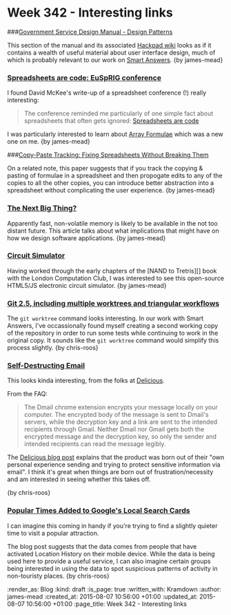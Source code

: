 Week 342 - Interesting links
============================

###[Government Service Design Manual - Design Patterns](https://www.gov.uk/service-manual/user-centred-design/resources/patterns/index.html)

This section of the manual and its associated [Hackpad wiki][] looks as if it contains a wealth of useful material about user interface design, much of which is probably relevant to our work on [Smart Answers][]. {by james-mead}

[Hackpad wiki]: https://designpatterns.hackpad.com/List-of-design-patterns-0eUk1OdHvql
[Smart Answers]: https://github.com/alphagov/smart-answers


### [Spreadsheets are code: EuSpRIG conference](https://blog.scraperwiki.com/2015/07/eusprig/)

I found David McKee's write-up of a spreadsheet conference (!) really interesting:

> The conference reminded me particularly of one simple fact about spreadsheets that often gets ignored: [Spreadsheets are code](http://www.slideshare.net/Felienne/spreadsheets-are-code-online)

I was particularly interested to learn about [Array Formulae](https://support.google.com/docs/answer/3093275?hl=en) which was a new one on me. {by james-mead}


###[Copy-Paste Tracking: Fixing Spreadsheets Without Breaking Them](http://homepages.cwi.nl/~storm/publications/iclc2015.pdf)

On a related note, this paper suggests that if you track the copying & pasting of formulae in a spreadsheet and then propogate edits to any of the copies to all the other copies, you can introduce better abstraction into a spreadsheet without complicating the user experience. {by james-mead}


### [The Next Big Thing?](http://www.davefarley.net/?p=254)

Apparently fast, non-volatile memory is likely to be available in the not too distant future. This article talks about what implications that might have on how we design software applications. {by james-mead}


### [Circuit Simulator](http://lushprojects.com/circuitjs/)

Having worked through the early chapters of the [NAND to Tretris][] book with the London Computation Club, I was interested to see this open-source HTML5/JS electronic circuit simulator. {by james-mead}

[NAND to Tetris]: http://www.nand2tetris.org/
[London Computation Club]: http://london.computation.club


### [Git 2.5, including multiple worktrees and triangular workflows](https://github.com/blog/2042-git-2-5-including-multiple-worktrees-and-triangular-workflows)

The `git worktree` command looks interesting. In our work with Smart Answers, I've occassionally found myself creating a second working copy of the repository in order to run some tests while continuing to work in the original copy. It sounds like the `git worktree` command would simplify this process slightly. {by chris-roos}


### [Self-Destructing Email](http://mail.delicious.com/)

This looks kinda interesting, from the folks at [Delicious][].

From the FAQ:

> The Dmail chrome extension encrypts your message locally on your computer. The encrypted body of the message is sent to Dmail's servers, while the decryption key and a link are sent to the intended recipients through Gmail. Neither Dmail nor Gmail gets both the encrypted message and the decryption key, so only the sender and intended recipients can read the message legibly.

The [Delicious blog post][dmail-blog-post] explains that the product was born out of their "own personal experience sending and trying to protect sensitive information via email". I think it's great when things are born out of frustration/necessity and am interested in seeing whether this takes off.

{by chris-roos}

[Delicious]: https://delicious.com/
[dmail-blog-post]: http://blog.delicious.com/2015/07/whats-new-with-delicious/


### [Popular Times Added to Google's Local Search Cards](http://googlesystem.blogspot.co.uk/2015/07/popular-times-added-to-googles-local.html)

I can imagine this coming in handy if you're trying to find a slightly quieter time to visit a popular attraction.

The blog post suggests that the data comes from people that have activated Location History on their mobile device. While the data is being used here to provide a useful service, I can also imagine certain groups being interested in using the data to spot suspicious patterns of activity in non-touristy places. {by chris-roos}


:render_as: Blog
:kind: draft
:is_page: true
:written_with: Kramdown
:author: james-mead
:created_at: 2015-08-07 10:56:00 +01:00
:updated_at: 2015-08-07 10:56:00 +01:00
:page_title: Week 342 - Interesting links
